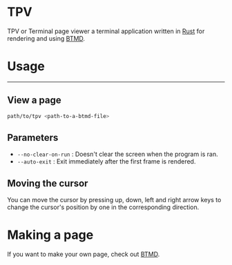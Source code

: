 # TPV
TPV or Terminal page viewer a terminal application written in [Rust](www.rust-lang.org) for rendering and using [BTMD](github.com/Jsjjjs6066/BTMD).

# Usage
------
## View a page
``` bash
path/to/tpv <path-to-a-btmd-file>
```

## Parameters
 - `--no-clear-on-run`
 : Doesn't clear the screen when the program is ran.
 - `--auto-exit`
 : Exit immediately after the first frame is rendered.

## Moving the cursor
You can move the cursor by pressing up, down, left and right arrow keys to change the cursor's position by one in the corresponding direction.

# Making a page
If you want to make your own page, check out [BTMD](github.com/Jsjjjs6066/BTMD).
